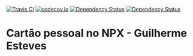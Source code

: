 [![Travis CI](https://travis-ci.org/guilhermesteves/guilhermesteves.svg?branch=master)](https://travis-ci.org/guilhermesteves/guilhermesteves)
[![codecov.io](https://codecov.io/github/guilhermesteves/guilhermesteves/coverage.svg?branch=master)](https://codecov.io/github/guilhermesteves/guilhermesteves?branch=master)
[![Dependency Status](https://david-dm.org/guilhermesteves/guilhermesteves.svg)](https://david-dm.org/guilhermesteves/guilhermesteves/master)
[![Dependency Status](https://david-dm.org/guilhermesteves/guilhermesteves/dev-status.svg)](https://david-dm.org/guilhermesteves/guilhermesteves/master#info=devDependencies)

# Cartão pessoal no NPX - Guilherme Esteves